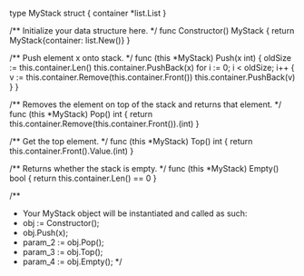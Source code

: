 
type MyStack struct {
	container *list.List
}

/** Initialize your data structure here. */
func Constructor() MyStack {
	return MyStack{container: list.New()}
}

/** Push element x onto stack. */
func (this *MyStack) Push(x int) {
	oldSize := this.container.Len()
	this.container.PushBack(x)
	for i := 0; i < oldSize; i++ {
		v := this.container.Remove(this.container.Front())
		this.container.PushBack(v)
	}
}

/** Removes the element on top of the stack and returns that element. */
func (this *MyStack) Pop() int {
	return this.container.Remove(this.container.Front()).(int)
}

/** Get the top element. */
func (this *MyStack) Top() int {
	return this.container.Front().Value.(int)
}

/** Returns whether the stack is empty. */
func (this *MyStack) Empty() bool {
	return this.container.Len() == 0
}


/**
 * Your MyStack object will be instantiated and called as such:
 * obj := Constructor();
 * obj.Push(x);
 * param_2 := obj.Pop();
 * param_3 := obj.Top();
 * param_4 := obj.Empty();
 */
